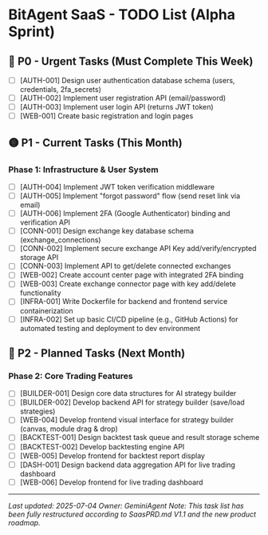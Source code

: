 # BitAgent SaaS - TODO List (Alpha Sprint)

## 🔴 P0 - Urgent Tasks (Must Complete This Week)
- [ ] [AUTH-001] Design user authentication database schema (users, credentials, 2fa_secrets)
- [ ] [AUTH-002] Implement user registration API (email/password)
- [ ] [AUTH-003] Implement user login API (returns JWT token)
- [ ] [WEB-001] Create basic registration and login pages

## 🟡 P1 - Current Tasks (This Month)
### Phase 1: Infrastructure & User System
- [ ] [AUTH-004] Implement JWT token verification middleware
- [ ] [AUTH-005] Implement "forgot password" flow (send reset link via email)
- [ ] [AUTH-006] Implement 2FA (Google Authenticator) binding and verification API
- [ ] [CONN-001] Design exchange key database schema (exchange_connections)
- [ ] [CONN-002] Implement secure exchange API Key add/verify/encrypted storage API
- [ ] [CONN-003] Implement API to get/delete connected exchanges
- [ ] [WEB-002] Create account center page with integrated 2FA binding
- [ ] [WEB-003] Create exchange connector page with key add/delete functionality
- [ ] [INFRA-001] Write Dockerfile for backend and frontend service containerization
- [ ] [INFRA-002] Set up basic CI/CD pipeline (e.g., GitHub Actions) for automated testing and deployment to dev environment

## 🔵 P2 - Planned Tasks (Next Month)
### Phase 2: Core Trading Features
- [ ] [BUILDER-001] Design core data structures for AI strategy builder
- [ ] [BUILDER-002] Develop backend API for strategy builder (save/load strategies)
- [ ] [WEB-004] Develop frontend visual interface for strategy builder (canvas, module drag & drop)
- [ ] [BACKTEST-001] Design backtest task queue and result storage scheme
- [ ] [BACKTEST-002] Develop backtesting engine API
- [ ] [WEB-005] Develop frontend for backtest report display
- [ ] [DASH-001] Design backend data aggregation API for live trading dashboard
- [ ] [WEB-006] Develop frontend for live trading dashboard

---
*Last updated: 2025-07-04*
*Owner: GeminiAgent*
*Note: This task list has been fully restructured according to SaasPRD.md V1.1 and the new product roadmap.*
